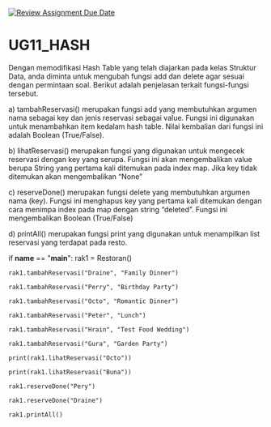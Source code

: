 [![Review Assignment Due Date](https://classroom.github.com/assets/deadline-readme-button-24ddc0f5d75046c5622901739e7c5dd533143b0c8e959d652212380cedb1ea36.svg)](https://classroom.github.com/a/nHIh47i4)
# UG11_HASH

Dengan memodifikasi Hash Table yang telah diajarkan pada kelas Struktur Data, anda diminta untuk mengubah fungsi add dan delete agar sesuai dengan permintaan soal. Berikut adalah penjelasan terkait fungsi-fungsi tersebut.

a) tambahReservasi() merupakan fungsi add yang membutuhkan argumen nama sebagai key dan jenis reservasi sebagai value. Fungsi ini digunakan untuk menambahkan item kedalam hash table. Nilai kembalian dari fungsi ini adalah Boolean (True/False).

b) lihatReservasi() merupakan fungsi yang digunakan untuk mengecek reservasi dengan key yang serupa. Fungsi ini akan mengembalikan value berupa String yang pertama kali ditemukan pada index map. Jika key tidak ditemukan akan mengembalikan “None”

c) reserveDone() merupakan fungsi delete yang membutuhkan argumen nama (key). Fungsi ini menghapus key yang pertama kali ditemukan dengan cara menimpa index pada map dengan string “deleted”. Fungsi ini mengembalikan Boolean (True/False)

d) printAll() merupakan fungsi print yang digunakan untuk menampilkan list reservasi yang terdapat pada resto.

if __name__ == "__main__":
    rak1 = Restoran()

    rak1.tambahReservasi("Draine", "Family Dinner")
    
    rak1.tambahReservasi("Perry", "Birthday Party")
    
    rak1.tambahReservasi("Octo", "Romantic Dinner")
    
    rak1.tambahReservasi("Peter", "Lunch")
    
    rak1.tambahReservasi("Hrain", "Test Food Wedding")
    
    rak1.tambahReservasi("Gura", "Garden Party")
    
    print(rak1.lihatReservasi("Octo"))
    
    print(rak1.lihatReservasi("Buna"))

    rak1.reserveDone("Pery")
    
    rak1.reserveDone("Draine")
    
    rak1.printAll()
